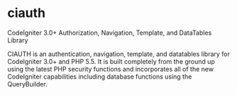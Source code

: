 # ciauth
CodeIgniter 3.0+ Authorization, Navigation, Template, and DataTables Library

CIAUTH is an authentication, navigation, template, and datatables library for CodeIgniter 3.0+ and PHP 5.5. It is built 
completely from the ground up using the latest PHP security functions and incorporates
all of the new CodeIgniter capabilities including database functions using the
QueryBuilder. 
